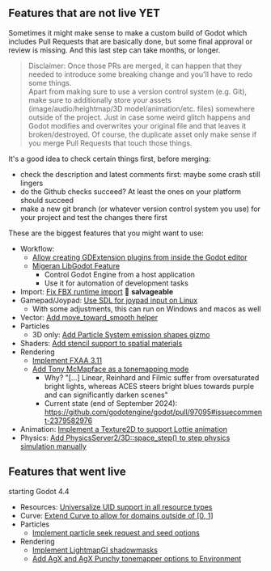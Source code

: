 ## Features that are not live YET

Sometimes it might make sense to make a custom build of Godot which includes Pull Requests that are basically done, but some final approval or review is missing. And this last step can take months, or longer.

> Disclaimer: Once those PRs are merged, it can happen that they needed to introduce some breaking change and you'll have to redo some things.  
> Apart from making sure to use a version control system (e.g. Git), make sure to additionally store your assets (image/audio/heightmap/3D model/animation/etc. files) somewhere outside of the project. Just in case some weird glitch happens and Godot modifies and overwrites your original file and that leaves it broken/destroyed. Of course, the duplicate asset only make sense if you merge Pull Requests that touch those things.  

It's a good idea to check certain things first, before merging:
* check the description and latest comments first: maybe some crash still lingers
* do the Github checks succeed? At least the ones on your platform should succeed
* make a new git branch (or whatever version control system you use) for your project and test the changes there first


These are the biggest features that you might want to use:
* Workflow:
  * [Allow creating GDExtension plugins from inside the Godot editor](https://github.com/godotengine/godot/pull/90979)
  * [Migeran LibGodot Feature](https://github.com/godotengine/godot/pull/90510)
    * Control Godot Engine from a host application
    * Use it for automation of development tasks
* Import: [Fix FBX runtime import](https://github.com/godotengine/godot/pull/96059) :red_circle: **salvageable**
* Gamepad/Joypad: [Use SDL for joypad input on Linux](https://github.com/godotengine/godot/pull/87925)
  * With some adjustments, this can run on Windows and macos as well
* Vector: [Add move_toward_smooth helper](https://github.com/godotengine/godot/pull/92236)
* Particles
  * 3D only: [Add Particle System emission shapes gizmo](https://github.com/godotengine/godot/pull/86902)
* Shaders: [Add stencil support to spatial materials](https://github.com/godotengine/godot/pull/80710)
* Rendering
  * [Implement FXAA 3.11](https://github.com/godotengine/godot/pull/89582)
  * [Add Tony McMapface as a tonemapping mode](https://github.com/godotengine/godot/pull/97095)
    * Why? "[…] Linear, Reinhard and Filmic suffer from oversaturated bright lights, whereas ACES steers bright blues towards purple and can significantly darken scenes"
    * Current state (end of September 2024): https://github.com/godotengine/godot/pull/97095#issuecomment-2379582976
* Animation: [Implement a Texture2D to support Lottie animation](https://github.com/godotengine/godot/pull/91580)
* Physics: [Add PhysicsServer2/3D::space_step() to step physics simulation manually](https://github.com/godotengine/godot/pull/76462)


## Features that went live

starting Godot 4.4
* Resources: [Universalize UID support in all resource types](https://github.com/godotengine/godot/pull/97352)
* Curve: [Extend Curve to allow for domains outside of [0, 1]](https://github.com/godotengine/godot/pull/67857)
* Particles
  * [Implement particle seek request and seed options](https://github.com/godotengine/godot/pull/92089)
* Rendering
  * [Implement LightmapGI shadowmasks](https://github.com/godotengine/godot/pull/85653)
  * [Add AgX and AgX Punchy tonemapper options to Environment](https://github.com/godotengine/godot/pull/87260)
